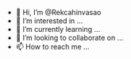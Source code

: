 - 👋 Hi, I’m @Rekcahinvasao
- 👀 I’m interested in ...
- 🌱 I’m currently learning ...
- 💞️ I’m looking to collaborate on ...
- 📫 How to reach me ...

<!---
Rekcahinvasao/Rekcahinvasao is a ✨ special ✨ repository because its `README.md` (this file) appears on your GitHub profile.
You can click the Preview link to take a look at your changes.
--->
